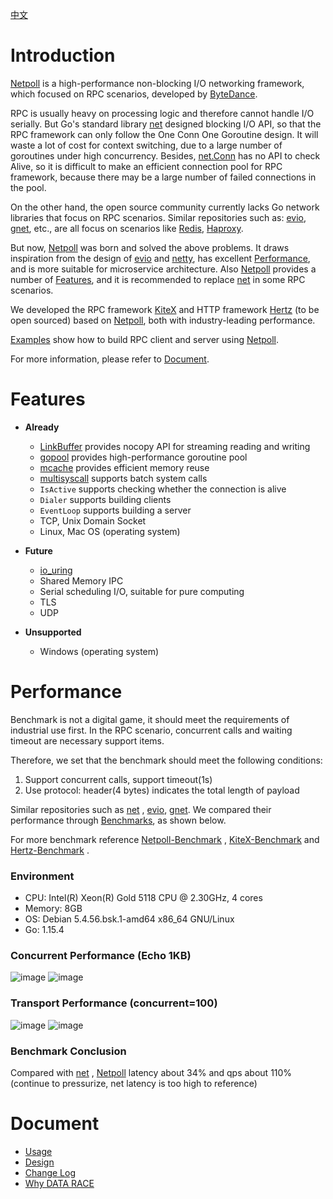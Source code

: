 [中文](README_CN.md)

# Introduction

[Netpoll][Netpoll] is a high-performance non-blocking I/O networking framework, which
focused on RPC scenarios, developed by [ByteDance][ByteDance].

RPC is usually heavy on processing logic and therefore cannot handle I/O serially. But Go's standard
library [net][net] designed blocking I/O API, so that the RPC framework can
only follow the One Conn One Goroutine design. It will waste a lot of cost for context switching, due to a large number
of goroutines under high concurrency. Besides, [net.Conn][net.Conn] has
no API to check Alive, so it is difficult to make an efficient connection pool for RPC framework, because there may be a
large number of failed connections in the pool.

On the other hand, the open source community currently lacks Go network libraries that focus on RPC scenarios. Similar
repositories such as: [evio][evio], [gnet][gnet], etc., are all
focus on scenarios like [Redis][Redis], [Haproxy][Haproxy].

But now, [Netpoll][Netpoll] was born and solved the above problems. It draws inspiration
from the design of [evio][evio] and [netty][netty], has
excellent [Performance](#performance), and is more suitable for microservice architecture.
Also [Netpoll][Netpoll] provides a number of [Features](#features), and it is recommended
to replace [net][net] in some RPC scenarios.

We developed the RPC framework [KiteX][KiteX] and HTTP
framework [Hertz][Hertz] (to be open sourced) based
on [Netpoll][Netpoll], both with industry-leading performance.

[Examples][Netpoll-Benchmark] show how to build RPC client and server
using [Netpoll][Netpoll].

For more information, please refer to [Document](#document).

# Features

* **Already**
    - [LinkBuffer][LinkBuffer] provides nocopy API for streaming reading and writing
    - [gopool][gopool] provides high-performance goroutine pool
    - [mcache][mcache] provides efficient memory reuse
    - [multisyscall][multisyscall] supports batch system calls
    - `IsActive` supports checking whether the connection is alive
    - `Dialer` supports building clients
    - `EventLoop` supports building a server
    - TCP, Unix Domain Socket
    - Linux, Mac OS (operating system)

* **Future**
    - [io_uring][io_uring]
    - Shared Memory IPC
    - Serial scheduling I/O, suitable for pure computing
    - TLS
    - UDP

* **Unsupported**
    - Windows (operating system)

# Performance

Benchmark is not a digital game, it should meet the requirements of industrial use first. In the RPC scenario,
concurrent calls and waiting timeout are necessary support items.

Therefore, we set that the benchmark should meet the following conditions:

1. Support concurrent calls, support timeout(1s)
2. Use protocol: header(4 bytes) indicates the total length of payload

Similar repositories such as [net][net]
, [evio][evio], [gnet][gnet]. We compared their performance
through [Benchmarks][Benchmarks], as shown below.

For more benchmark reference [Netpoll-Benchmark][Netpoll-Benchmark]
, [KiteX-Benchmark][KiteX-Benchmark] and [Hertz-Benchmark][Hertz-Benchmark] .

### Environment

* CPU:    Intel(R) Xeon(R) Gold 5118 CPU @ 2.30GHz, 4 cores
* Memory: 8GB
* OS:     Debian 5.4.56.bsk.1-amd64 x86_64 GNU/Linux
* Go:     1.15.4

### Concurrent Performance (Echo 1KB)

![image](docs/images/c_tp99.png)
![image](docs/images/c_qps.png)

### Transport Performance (concurrent=100)

![image](docs/images/s_tp99.png)
![image](docs/images/s_qps.png)

### Benchmark Conclusion

Compared with [net][net]
, [Netpoll][Netpoll] latency about 34% and qps about 110%
(continue to pressurize, net latency is too high to reference)

# Document

* [Usage](docs/guide/usage.md)
* [Design](docs/reference/design.md)
* [Change Log](docs/reference/change_log.md)
* [Why DATA RACE](docs/reference/explain.md)

[Netpoll]: https://github.com/cloudwego/netpoll
[net]: https://github.com/golang/go/tree/master/src/net
[net.Conn]: https://github.com/golang/go/blob/master/src/net/net.go
[evio]: https://github.com/tidwall/evio
[gnet]: https://github.com/panjf2000/gnet
[netty]: https://github.com/netty/netty
[KiteX]: https://github.com/cloudwego/kitex
[Hertz]: https://github.com/cloudwego/hertz

[Benchmarks]: https://github.com/cloudwego/netpoll-benchmark
[Netpoll-Benchmark]: https://github.com/cloudwego/netpoll-benchmark
[KiteX-Benchmark]: https://github.com/cloudwego/kitex
[Hertz-Benchmark]: https://github.com/cloudwego/hertz 

[ByteDance]: https://www.bytedance.com
[Redis]: https://redis.io
[Haproxy]: http://www.haproxy.org

[LinkBuffer]: nocopy_linkbuffer.go
[gopool]: https://github.com/bytedance/gopkg/tree/develop/util/gopool
[mcache]: https://github.com/bytedance/gopkg/tree/develop/lang/mcache
[multisyscall]: https://github.com/cloudwego/multisyscall
[io_uring]: https://github.com/axboe/liburing
